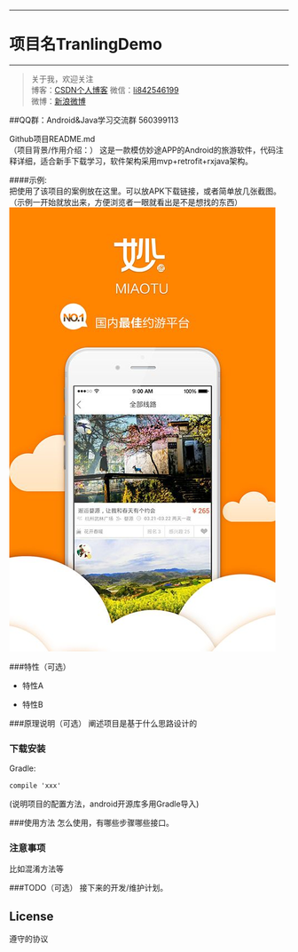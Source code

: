 
---
# 项目名TranlingDemo
-------------

> 关于我，欢迎关注  
  博客：[CSDN个人博客](http://my.csdn.net/liliangpin) 微信：[li842546199]()  
  微博：[新浪微博](http://weibo.com/p/1005053816716541)

  ##QQ群：Android&Java学习交流群 560399113

Github项目README.md  
（项目背景/作用介绍：）
这是一款模仿妙途APP的Android的旅游软件，代码注释详细，适合新手下载学习，软件架构采用mvp+retrofit+rxjava架构。

####示例:  
把使用了该项目的案例放在这里。可以放APK下载链接，或者简单放几张截图。  
（示例一开始就放出来，方便浏览者一眼就看出是不是想找的东西）
![image](https://github.com/llpAndroid/TravelingDemo/blob/master/appMaTa/src/main/res/drawable-xhdpi/qidong.jpg)

###特性（可选）
- 特性A

- 特性B

###原理说明（可选）
阐述项目是基于什么思路设计的


### 下载安装
Gradle:  
``` xml
compile 'xxx'
```
(说明项目的配置方法，android开源库多用Gradle导入)

###使用方法
怎么使用，有哪些步骤哪些接口。

### 注意事项
比如混淆方法等

###TODO（可选）
接下来的开发/维护计划。

## License
遵守的协议
